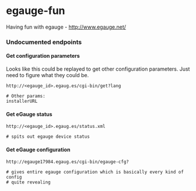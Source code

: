 # egauge-fun
Having fun with egauge - http://www.egauge.net/

### Undocumented endpoints

#### Get configuration parameters

Looks like this could be replayed to get other configuration parameters. Just need to figure what they could be.

```
http://<egauge_id>.egaug.es/cgi-bin/get?lang

# Other params:
installerURL
```

#### Get eGauge status

```
http://<egauge_id>.egaug.es/status.xml

# spits out egauge device status
```

#### Get eGauge configuration

```
http://egauge17984.egaug.es/cgi-bin/egauge-cfg?

# gives entire egauge configuration which is basically every kind of config
# quite revealing
```
